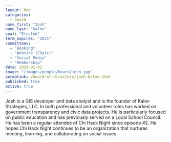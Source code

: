 ```yaml
---
layout: bod
categories: 
  - board
name_first: "Josh"
name_last: "Kalov"
seat: "Elected"
term_expires: "2021"
committees:
  - "Booking"
  - "Website (Chair)"
  - "Social Media"
  - "Membership"
date: 2019-01-01
image: "/images/people/board/josh.jpg"
permalink: /board-of-directors/josh-kalov.html
published: true
active: true
---
```


Josh is a GIS developer and data analyst and is the founder of Kalov Strategies, LLC. In both professional and volunteer roles has worked on government transparency and civic data projects. He is particularly focused on public education and has previously served on a Local School Council. He has been a regular attendee of Chi Hack Night since episode #2. He hopes Chi Hack Night continues to be an organization that nurtures meeting, learning, and collaborating on social issues. 